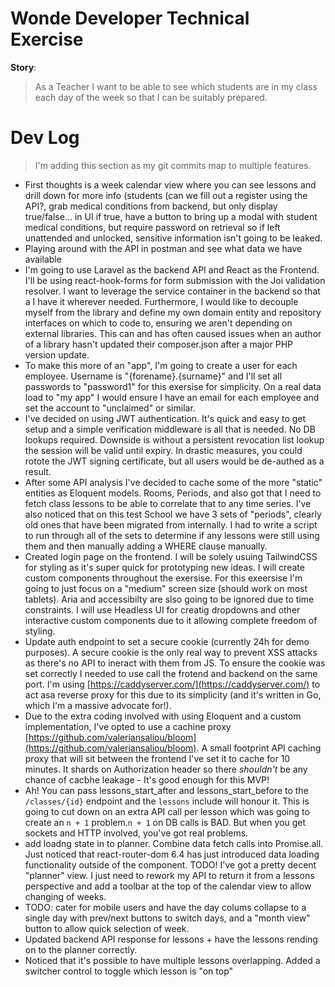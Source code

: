# Wonde Developer Technical Exercise

__Story__:
> As a Teacher I want to be able to see which students are in my class each day
of the week so that I can be suitably prepared.

# Dev Log

> I'm adding this section as my git commits map to multiple features.

* First thoughts is a week calendar view where you can see lessons and drill down for more info (students (can we fill out a register using the API?, grab medical conditions from backend, but only display true/false... in UI if true, have a button to bring up a modal with student medical conditions, but require password on retrieval so if left unattended and unlocked, sensitive information isn't going to be leaked.
* Playing around with the API in postman and see what data we have available
* I'm going to use Laravel as the backend API and React as the Frontend. I'll be using react-hook-forms for form submission with the Joi validation resolver. I want to leverage the service container in the backend so that a I have it wherever needed.  Furthermore, I would like to decouple myself from the library and define my own domain entity and repository interfaces on which to code to, ensuring we aren't depending on external libraries.  This can and has often caused issues when an author of a library hasn't updated their composer.json after a major PHP version update.
* To make this more of an "app", I'm going to create a user for each employee. Username is "{forename}.{surname}" and I'll set all passwords to "password1" for this exersise for simplicity. On a real data load to "my app" I would ensure I have an email for each employee and set the account to "unclaimed" or similar.
* I've decided on using JWT authentication. It's quick and easy to get setup and a simple verification middleware is all that is needed. No DB lookups required. Downside is without a persistent revocation list lookup the session will be valid until expiry. In drastic measures, you could rotote the JWT signing certificate, but all users would be de-authed as a result.
* After some API analysis I've decided to cache some of the more "static" entities as Eloquent models. Rooms, Periods, and also got that I need to fetch class lessons to be able to correlate that to any time series. I've also noticed that on this test School we have 3 sets of "periods", clearly old ones that have been migrated from internally.  I had to write a script to run through all of the sets to determine if any lessons were still using them and then manually adding a WHERE clause manually.
* Created login page on the frontend. I will be solely usuing TailwindCSS for styling as it's super quick for prototyping new ideas. I will create custom components throughout the exersise. For this exeersise I'm going to just focus on a "medium" screen size (should work on most tablets). Aria and accessibilty are slso going to be ignored due to time constraints. I will use Headless UI for creatig dropdowns and other interactive custom components due to it allowing complete freedom of styling.
* Update auth endpoint to set a secure cookie (currently 24h for demo purposes).  A secure cookie is the only real way to prevent XSS attacks as there's no API to ineract with them from JS.  To ensure the cookie was set correctly I needed to use call the frotend and backend on the same port.  I'm using [https://caddyserver.com/](https://caddyserver.com/) to act asa reverse proxy for this due to its simplicity (and it's written in Go, which I'm a massive advocate for!).
* Due to the extra coding involved with using Eloquent and a custom implementation, I've opted to use a cachine proxy [https://github.com/valeriansaliou/bloom](https://github.com/valeriansaliou/bloom). A small footprint API caching proxy that will sit between the frontend I've set it to cache for 10 minutes. It shards on Authorization header so there _shouldn't_ be any chance of cacbhe leakage - It's good enough for this MVP!
* Ah! You can pass lessons_start_after and lessons_start_before to the `/classes/{id}` endpoint and the `lessons` include will honour it. This is going to cut down on an extra API call per lesson which was going to create an `n + 1` problem.`n + 1` on DB calls is BAD. But when you get sockets and HTTP involved, you've got real problems.
* add loadng state in to planner. Combine data fetch calls into Promise.all.  Just noticed that react-router-dom 6.4 has just introduced data loading functionality outside of the component. TODO!
I've got a pretty decent "planner" view. I just need to rework my API to return it from a lessons perspective and add a toolbar at the top of the calendar view to allow changing of weeks.
* TODO: cater for mobile users and have the day colums collapse to a single day with prev/next buttons to switch days, and a "month view" button to allow quick selection of week.
* Updated backend API response for lessons + have the lessons rending on to the planner correctly.
* Noticed that it's possible to have multiple lessons overlapping.  Added a switcher control to toggle which lesson is "on top"
